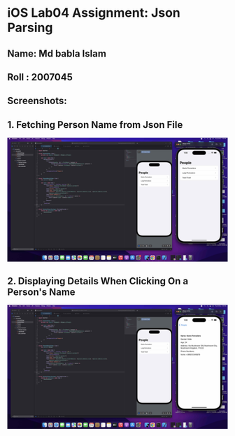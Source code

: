 # iOS Lab04 Assignment: Json Parsing

## Name: Md babla Islam
## Roll : 2007045

## Screenshots:

## 1. Fetching Person Name from Json File
![Person](pic1.jpg)

## 2. Displaying Details When Clicking On a Person's Name
![Details](pic2.jpg)